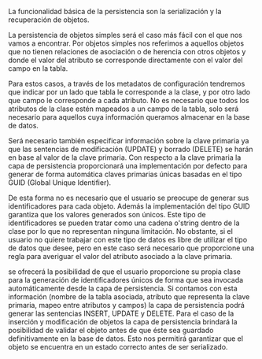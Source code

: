 La funcionalidad básica de la persistencia son la serialización y la recuperación de objetos.

La persistencia de objetos simples será el caso más fácil con el que nos vamos a encontrar. Por objetos simples nos referimos a aquellos objetos que no tienen relaciones de asociación o de herencia con otros objetos y donde el valor del atributo se corresponde directamente con el valor del campo en la tabla.

Para estos casos, a través de los metadatos de configuración tendremos que indicar por un lado que tabla le corresponde a la clase, y por otro lado que campo le corresponde a cada atributo. No es necesario que todos los atributos de la clase estén mapeados a un campo de la tabla, solo será necesario para aquellos cuya información queramos almacenar en la base de datos.

Será necesario también especificar información sobre la clave primaria ya que las sentencias de modificación (UPDATE) y borrado (DELETE) se harán en base al valor de la clave primaria. Con respecto a la clave primaria la capa de persistencia proporcionará una implementación por defecto para generar de forma automática claves primarias únicas basadas en el tipo GUID (Global Unique Identifier).

De esta forma no es necesario que el usuario se preocupe de generar sus identificadores para cada objeto. Además la implementación del tipo GUID garantiza que los valores generados son únicos. Este tipo de identificadores se pueden tratar como una cadena o'string dentro de la clase por lo que no representan ninguna limitación. No obstante, si el usuario no quiere trabajar con este tipo de datos es libre de utilizar el tipo de datos que desee, pero en este caso será necesario que proporcione una regla para averiguar el valor del atributo asociado a la clave primaria.

se ofrecerá la posibilidad de que el usuario proporcione su propia clase para la generación de identificadores únicos de forma que sea invocada automáticamente desde la capa de persistencia. Si contamos con esta información (nombre de la tabla asociada, atributo que representa la clave primaria, mapeo entre atributos y campos) la capa de persistencia podrá generar las sentencias INSERT, UPDATE y DELETE. Para el caso de la inserción y modificación de objetos la capa de persistencia brindará la posibilidad de validar el objeto antes de que éste sea guardado definitivamente en la base de datos. Esto nos permitirá garantizar que el objeto se encuentra en un estado correcto antes de ser serializado.
